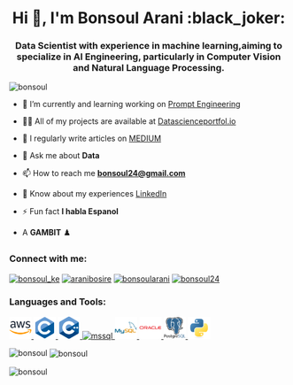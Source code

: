 <h1 align="center">Hi 👋, I'm Bonsoul Arani :black_joker: </h1>
<h3 align="center">Data Scientist with experience in machine learning,aiming to specialize in AI Engineering, particularly in Computer Vision and Natural Language Processing.</h3>

<p align="left"> <img src="https://komarev.com/ghpvc/?username=bonsoul&label=Profile%20views&color=0e75b6&style=flat" alt="bonsoul" /> </p>


- 🔭 I’m currently  and learning working on [Prompt Engineering]([https://www.learnpytorch.io/02_pytorch_classification/](https://learn.deeplearning.ai/courses/chatgpt-building-system/lesson/1/introduction))

- 👨‍💻 All of my projects are available at [Datascienceportfol.io](https://www.datascienceportfol.io/bonsoul)

- 📝 I regularly write articles on [MEDIUM](https://medium.com/@bonsoul24)

- 💬 Ask me about **Data**

- 📫 How to reach me **bonsoul24@gmail.com**

- 📄 Know about my experiences [LinkedIn](https://www.linkedin.com/in/bosirearani/)

- ⚡ Fun fact **I habla Espanol**

-  A **GAMBIT**   :chess_pawn:

<h3 align="left">Connect with me:</h3>
<p align="left">
<a href="https://twitter.com/bonsoul_ke" target="blank"><img align="center" src="https://raw.githubusercontent.com/rahuldkjain/github-profile-readme-generator/master/src/images/icons/Social/twitter.svg" alt="bonsoul_ke" height="30" width="40" /></a>
<a href="https://linkedin.com/in/aranibosire" target="blank"><img align="center" src="https://raw.githubusercontent.com/rahuldkjain/github-profile-readme-generator/master/src/images/icons/Social/linked-in-alt.svg" alt="aranibosire" height="30" width="40" /></a>
<a href="https://kaggle.com/bonsoularani" target="blank"><img align="center" src="https://raw.githubusercontent.com/rahuldkjain/github-profile-readme-generator/master/src/images/icons/Social/kaggle.svg" alt="bonsoularani" height="30" width="40" /></a>
<a href="https://medium.com/bonsoul24" target="blank"><img align="center" src="https://raw.githubusercontent.com/rahuldkjain/github-profile-readme-generator/master/src/images/icons/Social/medium.svg" alt="bonsoul24" height="30" width="40" /></a>
</p>

<h3 align="left">Languages and Tools:</h3>
<p align="left"> <a href="https://aws.amazon.com" target="_blank" rel="noreferrer"> <img src="https://raw.githubusercontent.com/devicons/devicon/master/icons/amazonwebservices/amazonwebservices-original-wordmark.svg" alt="aws" width="40" height="40"/> </a> <a href="https://www.cprogramming.com/" target="_blank" rel="noreferrer"> <img src="https://raw.githubusercontent.com/devicons/devicon/master/icons/c/c-original.svg" alt="c" width="40" height="40"/> </a> <a href="https://www.w3schools.com/cpp/" target="_blank" rel="noreferrer"> <img src="https://raw.githubusercontent.com/devicons/devicon/master/icons/cplusplus/cplusplus-original.svg" alt="cplusplus" width="40" height="40"/> </a> <a href="https://www.microsoft.com/en-us/sql-server" target="_blank" rel="noreferrer"> <img src="https://www.svgrepo.com/show/303229/microsoft-sql-server-logo.svg" alt="mssql" width="40" height="40"/> </a> <a href="https://www.mysql.com/" target="_blank" rel="noreferrer"> <img src="https://raw.githubusercontent.com/devicons/devicon/master/icons/mysql/mysql-original-wordmark.svg" alt="mysql" width="40" height="40"/> </a> <a href="https://www.oracle.com/" target="_blank" rel="noreferrer"> <img src="https://raw.githubusercontent.com/devicons/devicon/master/icons/oracle/oracle-original.svg" alt="oracle" width="40" height="40"/> </a> <a href="https://www.postgresql.org" target="_blank" rel="noreferrer"> <img src="https://raw.githubusercontent.com/devicons/devicon/master/icons/postgresql/postgresql-original-wordmark.svg" alt="postgresql" width="40" height="40"/> </a> <a href="https://www.python.org" target="_blank" rel="noreferrer"> <img src="https://raw.githubusercontent.com/devicons/devicon/master/icons/python/python-original.svg" alt="python" width="40" height="40"/> </a> </p>

<p><img align="left" src="https://github-readme-stats.vercel.app/api/top-langs?username=bonsoul&show_icons=true&locale=en&layout=compact" alt="bonsoul" /></p>

<p>&nbsp;<img align="center" src="https://github-readme-stats.vercel.app/api?username=bonsoul&show_icons=true&locale=en" alt="bonsoul" /></p>

<p><img align="center" src="https://github-readme-streak-stats.herokuapp.com/?user=bonsoul&" alt="bonsoul" /></p>
